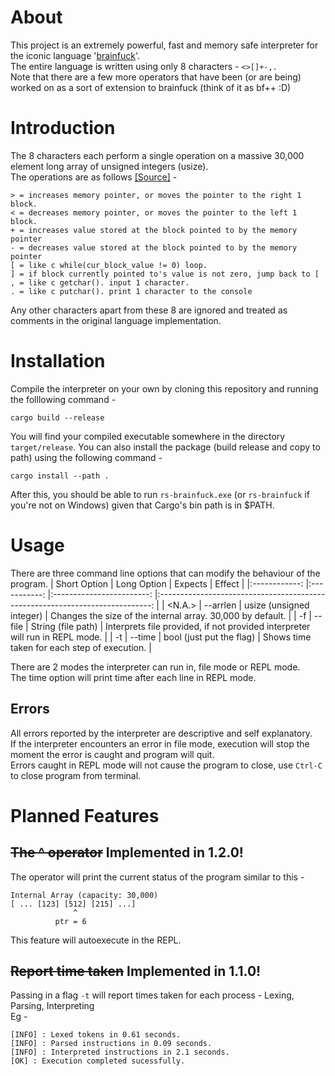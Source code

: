 # About

This project is an extremely powerful, fast and memory safe interpreter for the iconic language '[brainfuck](https://esolangs.org/wiki/Brainfuck)'.  
The entire language is written using only 8 characters - `<>[]+-,.`  
Note that there are a few more operators that have been (or are being) worked on as a sort of extension to brainfuck (think of it as bf++ :D)

# Introduction

The 8 characters each perform a single operation on a massive 30,000 element long array of unsigned integers (usize).  
The operations are as follows [[Source]](https://gist.github.com/roachhd/dce54bec8ba55fb17d3a) -

```brainfuck
> = increases memory pointer, or moves the pointer to the right 1 block.
< = decreases memory pointer, or moves the pointer to the left 1 block.
+ = increases value stored at the block pointed to by the memory pointer
- = decreases value stored at the block pointed to by the memory pointer
[ = like c while(cur_block_value != 0) loop.
] = if block currently pointed to's value is not zero, jump back to [
, = like c getchar(). input 1 character.
. = like c putchar(). print 1 character to the console
```

Any other characters apart from these 8 are ignored and treated as comments in the original language implementation.

# Installation

Compile the interpreter on your own by cloning this repository and running the folllowing command -

```
cargo build --release
```

You will find your compiled executable somewhere in the directory `target/release`.
You can also install the package (build release and copy to path) using the following command -

```
cargo install --path .
```

After this, you should be able to run `rs-brainfuck.exe` (or `rs-brainfuck` if you're not on Windows) given that Cargo's bin path is in $PATH.

# Usage

There are three command line options that can modify the behaviour of the program.
| Short Option | Long Option | Expects | Effect |
|:------------: |:-----------: |:------------------------: |:----------------------------------------------------------------------------: |
| <N.A.> | --arrlen | usize (unsigned integer) | Changes the size of the internal array. 30,000 by default. |
| -f | --file | String (file path) | Interprets file provided, if not provided interpreter will run in REPL mode. |
| -t | --time | bool (just put the flag) | Shows time taken for each step of execution. |

There are 2 modes the interpreter can run in, file mode or REPL mode.  
The time option will print time after each line in REPL mode.

## Errors

All errors reported by the interpreter are descriptive and self explanatory.  
If the interpreter encounters an error in file mode, execution will stop the moment the error is caught and program will quit.  
Errors caught in REPL mode will not cause the program to close, use `Ctrl-C` to close program from terminal.

# Planned Features

## ~~The ^ operator~~ Implemented in 1.2.0!

The operator will print the current status of the program similar to this -

```
Internal Array (capacity: 30,000)
[ ... [123] [512] [215] ...]
              ^
          ptr = 6
```

This feature will autoexecute in the REPL.

## ~~Report time taken~~ Implemented in 1.1.0!

Passing in a flag `-t` will report times taken for each process - Lexing, Parsing, Interpreting  
Eg -

```
[INFO] : Lexed tokens in 0.61 seconds.
[INFO] : Parsed instructions in 0.09 seconds.
[INFO] : Interpreted instructions in 2.1 seconds.
[OK] : Execution completed sucessfully.
```

